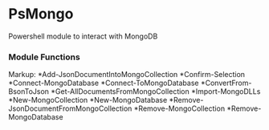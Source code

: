 # PsMongo
Powershell module to interact with MongoDB


<h3>Module Functions</h3>
Markup: *Add-JsonDocumentIntoMongoCollection
        *Confirm-Selection
        *Connect-MongoDatabase
        *Connect-ToMongoDatabase
        *ConvertFrom-BsonToJson
        *Get-AllDocumentsFromMongoCollection
        *Import-MongoDLLs
        *New-MongoCollection
        *New-MongoDatabase
        *Remove-JsonDocumentFromMongoCollection
        *Remove-MongoCollection
        *Remove-MongoDatabase
